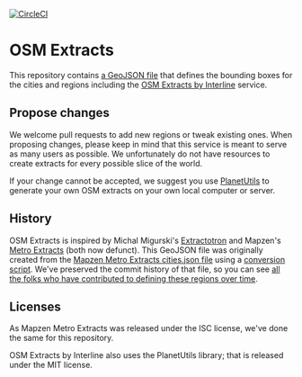 [![CircleCI](https://circleci.com/gh/interline-io/osm-extracts.svg?style=svg)](https://circleci.com/gh/interline-io/osm-extracts)

# OSM Extracts

This repository contains [a GeoJSON file](cities.json) that defines the bounding boxes for the cities and regions including the [OSM Extracts by Interline](https://www.interline.io/osm/extracts/) service.

## Propose changes

We welcome pull requests to add new regions or tweak existing ones. When proposing changes, please keep in mind that this service is meant to serve as many users as possible. We unfortunately do not have resources to create extracts for every possible slice of the world. 

If your change cannot be accepted, we suggest you use [PlanetUtils](https://github.com/interline-io/planetutils) to generate your own OSM extracts on your own local computer or server.

## History

OSM Extracts is inspired by Michal Migurski's [Extractotron](https://github.com/migurski/Extractotron) and Mapzen's [Metro Extracts](https://github.com/mapzen/metro-extracts) (both now defunct). This GeoJSON file was originally created from the [Mapzen Metro Extracts cities.json file](https://github.com/mapzen/metro-extracts/blob/master/cities.json) using a [conversion script](scripts/convert_cities.py). We've preserved the commit history of that file, so you can see [all the folks who have contributed to defining these regions over time](https://github.com/interline-io/osm-extracts/commits/master/cities.json).

## Licenses

As Mapzen Metro Extracts was released under the ISC license, we've done the same for this repository.

OSM Extracts by Interline also uses the PlanetUtils library; that is released under the MIT license.
